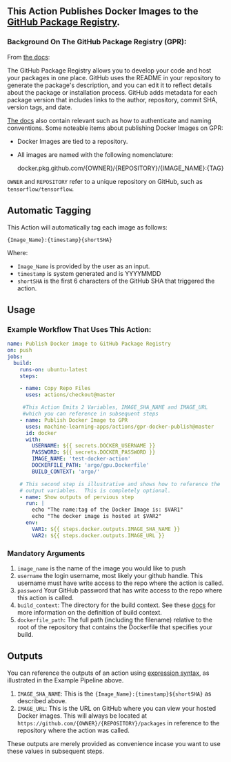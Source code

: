 ## This Action Publishes Docker Images to the [GitHub Package Registry](https://github.com/features/package-registry).  

### Background On The GitHub Package Registry (GPR):

From [the docs](https://help.github.com/en/articles/configuring-docker-for-use-with-github-package-registry):

The GitHub Package Registry allows you to develop your code and host your packages in one place.  GitHub uses the README in your repository to generate the package's description, and you can edit it to reflect details about the package or installation process. GitHub adds metadata for each package version that includes links to the author, repository, commit SHA, version tags, and date.

[The docs](https://help.github.com/en/articles/configuring-docker-for-use-with-github-package-registry) also contain relevant such as how to authenticate and naming conventions.  Some noteable items about publishing Docker Images on GPR:

- Docker Images are tied to a repository.  
- All images are named with the following nomenclature:

    docker.pkg.github.com/{OWNER}/{REPOSITORY}/{IMAGE_NAME}:{TAG}
    
`OWNER` and `REPOSITORY` refer to a unique repository on GitHub, such as `tensorflow/tensorflow`.


## Automatic Tagging

This Action will automatically tag each image as follows:

    {Image_Name}:{timestamp}{shortSHA}

Where:
- `Image_Name` is provided by the user as an input.
- `timestamp` is system generated and is YYYYMMDD
- `shortSHA` is the first 6 characters of the GitHub SHA that triggered the action.

## Usage




### Example Workflow That Uses This Action:
```yaml
name: Publish Docker image to GitHub Package Registry
on: push
jobs:
  build:
    runs-on: ubuntu-latest 
    steps:

    - name: Copy Repo Files
      uses: actions/checkout@master

     #This Action Emits 2 Variables, IMAGE_SHA_NAME and IMAGE_URL 
     #which you can reference in subsequent steps
    - name: Publish Docker Image to GPR
      uses: machine-learning-apps/actions/gpr-docker-publish@master
      id: docker
      with:
        USERNAME: ${{ secrets.DOCKER_USERNAME }}
        PASSWORD: ${{ secrets.DOCKER_PASSWORD }}
        IMAGE_NAME: 'test-docker-action'
        DOCKERFILE_PATH: 'argo/gpu.Dockerfile'
        BUILD_CONTEXT: 'argo/'

    # This second step is illustrative and shows how to reference the 
    # output variables.  This is completely optional.
    - name: Show outputs of pervious step
      run: |
        echo "The name:tag of the Docker Image is: $VAR1"
        echo "The docker image is hosted at $VAR2"
      env:
        VAR1: ${{ steps.docker.outputs.IMAGE_SHA_NAME }}
        VAR2: ${{ steps.docker.outputs.IMAGE_URL }}
```

### Mandatory Arguments

1. `image_name` is the name of the image you would like to push  
2. `username` the login username, most likely your github handle.  This username must have write access to the repo where the action is called.
3. `password` Your GitHub password that has write access to the repo where this action is called.
4. `build_context`: The directory for the build context.  See these [docs](https://docs.docker.com/engine/reference/commandline/build/) for more information on the definition of build context.
5. `dockerfile_path`: The full path (including the filename) relative to the root of the repository that contains the Dockerfile that specifies your build.



## Outputs

You can reference the outputs of an action using [expression syntax](https://help.github.com/en/articles/contexts-and-expression-syntax-for-github-actions), as illustrated in the Example Pipeline above.

1. `IMAGE_SHA_NAME`: This is the `{Image_Name}:{timestamp}${shortSHA}` as described above.
2. `IMAGE_URL`: This is the URL on GitHub where you can view your hosted Docker images.  This will always be located at `https://github.com/{OWNER}/{REPOSITORY}/packages` in reference to the repository where the action was called.

These outputs are merely provided as convenience incase you want to use these values in subsequent steps.
